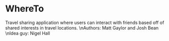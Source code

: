 # WhereTo

Travel sharing application where users can interact with friends based off of shared interests in travel locations.
\nAuthors: Matt Gaylor and Josh Bean
\nIdea guy: Nigel Hall
